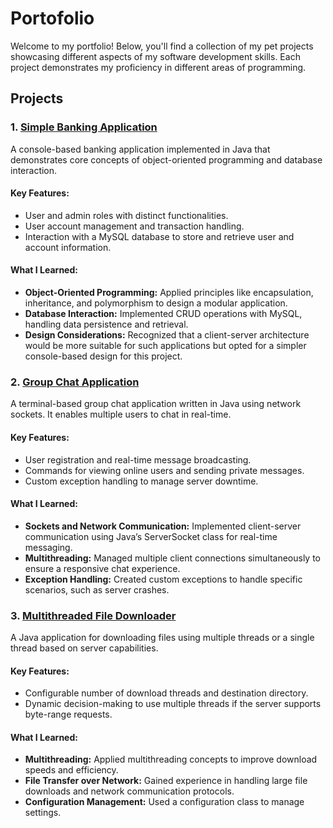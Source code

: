 # Portofolio
Welcome to my portfolio! Below, you'll find a collection of my pet projects showcasing different aspects of my software development skills. Each project demonstrates my proficiency in different areas of programming.

## Projects

### 1. [Simple Banking Application](https://github.com/badrean/SimpleBankingApplication)
A console-based banking application implemented in Java that demonstrates core concepts of object-oriented programming and database interaction.

#### Key Features:
* User and admin roles with distinct functionalities.
* User account management and transaction handling.
* Interaction with a MySQL database to store and retrieve user and account information.

#### What I Learned:
* **Object-Oriented Programming:** Applied principles like encapsulation, inheritance, and polymorphism to design a modular application.
* **Database Interaction:** Implemented CRUD operations with MySQL, handling data persistence and retrieval.
* **Design Considerations:** Recognized that a client-server architecture would be more suitable for such applications but opted for a simpler console-based design for this project.

### 2. [Group Chat Application](https://github.com/badrean/GroupChatApplication)
A terminal-based group chat application written in Java using network sockets. It enables multiple users to chat in real-time.

#### Key Features:
* User registration and real-time message broadcasting.
* Commands for viewing online users and sending private messages.
* Custom exception handling to manage server downtime.

#### What I Learned:
* **Sockets and Network Communication:** Implemented client-server communication using Java’s ServerSocket class for real-time messaging.
* **Multithreading:** Managed multiple client connections simultaneously to ensure a responsive chat experience.
* **Exception Handling:** Created custom exceptions to handle specific scenarios, such as server crashes.

### 3. [Multithreaded File Downloader](https://github.com/badrean/MultiThreadedDownloader)
A Java application for downloading files using multiple threads or a single thread based on server capabilities.

#### Key Features:
* Configurable number of download threads and destination directory.
* Dynamic decision-making to use multiple threads if the server supports byte-range requests.

#### What I Learned:
* **Multithreading:** Applied multithreading concepts to improve download speeds and efficiency.
* **File Transfer over Network:** Gained experience in handling large file downloads and network communication protocols.
* **Configuration Management:** Used a configuration class to manage settings.
